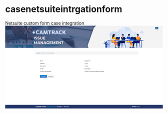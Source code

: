 # casenetsuiteintrgationform
 Netsuite custom form case integration
   ![preview login ](/preview.PNG "Presentation page")
